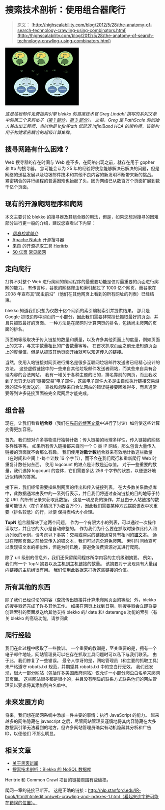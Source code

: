 # 搜索技术剖析：使用组合器爬行

> 原文： [http://highscalability.com/blog/2012/5/28/the-anatomy-of-search-technology-crawling-using-combinators.html](http://highscalability.com/blog/2012/5/28/the-anatomy-of-search-technology-crawling-using-combinators.html)

![](img/36ab01ea97bfa8e04f1ca36ac0ea0183.png)

*这是垃圾邮件免费搜索引擎 blekko 的首席技术官 Greg Lindahl 撰​​写的系列文章中的第二个来宾帖子（[第 1 部分](http://highscalability.com/blog/2012/4/25/the-anatomy-of-search-technology-blekkos-nosql-database.html  )，[第 3 部分](http://highscalability.com/blog/2012/7/9/data-replication-in-nosql-databases.html)）。 之前，Greg 是 PathScale 的创始人兼杰出工程师，当时他是 InfiniPath 低延迟 InfiniBand HCA 的架构师，该架构用于构建紧密耦合的超级计算集群。*

## 搜寻网路有什么困难？

Web 搜寻器的存在时间与 Web 差不多，在网络出现之前，就存在用于 gopher 和 ftp 的搜寻器。 您可能会认为 25 年的经验将使您能够解决已解决的问题，但是网络的迅猛发展以及垃圾邮件技术和其他不良内容的新发明不断带来新的挑战。 紧密耦合的并行编程的普遍困难也抬起了头，因为网络已从数百万个页面扩展到数千亿个页面。

## 现有的开源爬网程序和爬网

本文主要讨论 blekko 的搜寻器及其组合器的用法，但是，如果您想对搜寻的困难部分进行更一般的介绍，建议您查看以下内容：

*   <cite>[信息检索简介](http://nlp.stanford.edu/IR-book/)</cite>
*   [Apache Nutch](http://nutch.apache.org/) 开源搜寻器
*   来自 [](http://archive.org/) 的开源抓取工具 [Heritrix](http://crawler.archive.org/)
*   [50 亿页](http://archive.org/) [常见爬网](http://commoncrawl.org/)

## 定向爬行

打算不对整个 Web 进行爬网的爬网程序的最重要功能是仅对最重要的页面进行爬网的能力。 有传言称，谷歌的网络爬虫和索引超过了 1000 亿个网页，而谷歌在 2008 年宣布其“爬虫前沿”（他们在其他网页上看到的所有网址的列表）已经结束。

blekko 知道我们只想为仅数十亿个网页的索引编制索引并提供结果。 那只是 Google 抓取边界中网页的一小部分，因此我们需要非常擅长抓取最好的页面，并且只抓取最好的页面。 一种方法是在爬网时计算网页的排名，包括尚未爬网的页面的排名。

页面的等级取决于传入链接的数量和质量，以及许多其他页面上的度量，例如页面上的文字，与文字数量相比的广告数量等等。 在首次抓取页面之前无法知道页面上的度量值，但是从抓取其他页面开始就可以知道传入的链接。

当然，使用入站链接对网页进行排名是很多互联网垃圾邮件发送者已经精心设计的方法。 这些虚假链接中的一些来自其他垃圾邮件发送者网站，而某些来自具有合理内容的合法网站。 我有一堆关于各种主题的旧的，排名靠前的网页，而且我收到了无穷无尽的“链接交易”电子邮件，这些电子邮件大多是由自动执行链接交易游戏的软件包发送的。 查找和忽略来自合法网站的错误链接要困难得多，而且通常要等到许多链接页面被完全爬网后才能完成。

## 组合器

现在，让我们看看**组合器**（我们在[先前的博客文章](http://highscalability.com/blog/2012/4/25/the-anatomy-of-search-technology-blekkos-nosql-database.html)中进行了讨论）如何使这些计算变得更加容易。

首先，我们想对许多事物进行独特计数：传入链接的地理多样性，传入链接的网络多样性等等。 如果所有传入链接都来自同一个 C 类 IP 网络，那么包含大量传入链接的页面就不会那么有趣。 我们使用**对数计数**组合器来有效地计数这些数量（在时间和空间上-每个计数 16 个字节），而不会在我们爬行和重新爬行 Web 时重复计数任何东西。 使用 logcount 的缺点是计数是近似值。 对于一些重要的数量，我们选择 logcount 的变体，它们需要多达 256 个字节的状态，以便更好地近似精确的答案。

接下来，我们经常需要操纵到网页的传出和传入链接列表。 在大多数关系数据库中，此数据通常由表中的一系列行表示，并且我们将通过查询链接的目的地等于特定 URL 的所有记录来获取此数据。 这是一项昂贵的操作，并且由于入站链接的数量可能很大（在许多情况下为数百万个），因此我们需要某种方式摆脱该表中次重要（排名较低）的行，以便 保持表格大小合理。

**TopN** 组合器解决了这两个问题。 作为一个有限大小的列表，可以通过一次操作读取它，并且它的大小是自动修整的。 作为我们为什么要在抓取时操作此传入网页列表的示例，请考虑以下事实：交易或购买的链接通常具有相同的[锚文本](http://en.wikipedia.org/wiki/Anchor_text)。 通过在爬网页面之前检查传入的锚文本，我们可以完全避免爬网。 索引时间检查可以发现锚文本的相似性，但是为时已晚，要避免浪费资源对其进行爬网。

除了 url 级别的信息外，我们还保留爬网程序所学内容的主机级别摘要。 例如，我们有一个 TopN 摘要以及主机到主机链接的数量。 该摘要对于发现具有大量组内链接的主机组很有用。 我们使用此数据来打折这些链接的价值。

## 所有其他的东西

除了我们已经讨论的内容（查找传出链接并计算未爬网页面的等级）外，blekko 的搜寻器还完成了许多其他工作。 如果在网页上找到日期，则搜寻器会立即将要创建索引的页面发送给其他支持 blekko 的/ date 和/ daterange 功能的索引（有关 blekko 的高级功能，请参阅此

## 爬行经验

我们在此过程中吸取了一些教训。 一个重要的教训是，至关重要的是，拥有一个电子邮件地址，网站管理员可以在存在抓取工具问题时可以私下与我们联系。 由于此，我们修复了一些错误。 最令人惊讶的是，网站管理员（和主要的抓取工具）未严格遵守 robots.txt 规范，并期望其 robots.txt 中的空白行无效。 我们还发现，很大一部分网站（包括许多美国政府网站）仅允许一小部分爬虫白名单来爬网其页面。 这些网站很多都是很小的，并且没有明显的联系方式联系他们的网站管理员以要求将其添加到白名单中。

## 未来发展方向

将来，我们想在爬网系统中添加一件主要的事情：执行 JavaScript 的能力。 越来越多的网络隐藏在 javascript 之后，尽管网站管理员谨慎地将其内容隐藏在大多数搜索引擎无法看到的地方，但许多网站管理员确实有动机隐藏其分析和广告 ID，以便他们 不那么明显。

## 相关文章

*   [关于黑客新闻](http://news.ycombinator.com/item?id=4033983)
*   [搜索技术剖析：Blekko 的 NoSQL 数据库](http://highscalability.com/blog/2012/4/25/the-anatomy-of-search-technology-blekkos-nosql-database.html)

Heritrix 和 Common Crawl 项目的链接周围有些破损。

爬网一章的链接已断开。 这是正确的链接：http://nlp.stanford.edu/IR-book/html/htmledition/web-crawling-and-indexes-1.html（看起来连字符可能在错误的位置）。
